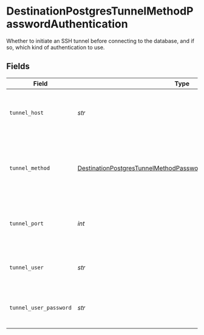 # DestinationPostgresTunnelMethodPasswordAuthentication

Whether to initiate an SSH tunnel before connecting to the database, and if so, which kind of authentication to use.


## Fields

| Field                                                                                                                                                         | Type                                                                                                                                                          | Required                                                                                                                                                      | Description                                                                                                                                                   | Example                                                                                                                                                       |
| ------------------------------------------------------------------------------------------------------------------------------------------------------------- | ------------------------------------------------------------------------------------------------------------------------------------------------------------- | ------------------------------------------------------------------------------------------------------------------------------------------------------------- | ------------------------------------------------------------------------------------------------------------------------------------------------------------- | ------------------------------------------------------------------------------------------------------------------------------------------------------------- |
| `tunnel_host`                                                                                                                                                 | *str*                                                                                                                                                         | :heavy_check_mark:                                                                                                                                            | Hostname of the jump server host that allows inbound ssh tunnel.                                                                                              |                                                                                                                                                               |
| `tunnel_method`                                                                                                                                               | [DestinationPostgresTunnelMethodPasswordAuthenticationTunnelMethod](../../models/shared/destinationpostgrestunnelmethodpasswordauthenticationtunnelmethod.md) | :heavy_check_mark:                                                                                                                                            | Connect through a jump server tunnel host using username and password authentication                                                                          |                                                                                                                                                               |
| `tunnel_port`                                                                                                                                                 | *int*                                                                                                                                                         | :heavy_check_mark:                                                                                                                                            | Port on the proxy/jump server that accepts inbound ssh connections.                                                                                           | 22                                                                                                                                                            |
| `tunnel_user`                                                                                                                                                 | *str*                                                                                                                                                         | :heavy_check_mark:                                                                                                                                            | OS-level username for logging into the jump server host                                                                                                       |                                                                                                                                                               |
| `tunnel_user_password`                                                                                                                                        | *str*                                                                                                                                                         | :heavy_check_mark:                                                                                                                                            | OS-level password for logging into the jump server host                                                                                                       |                                                                                                                                                               |